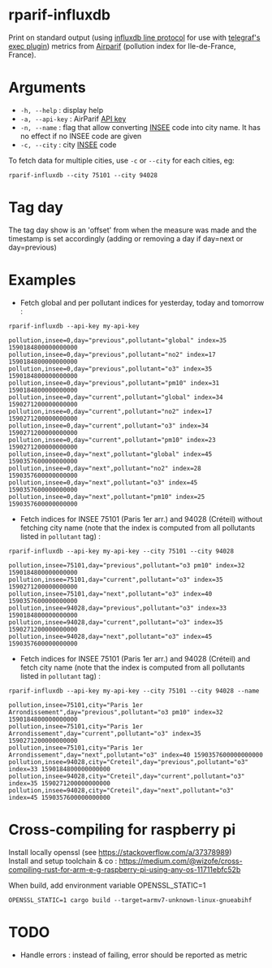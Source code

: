 # rparif-influxdb

Print on standard output (using [influxdb line protocol](https://docs.influxdata.com/influxdb/v1.8/write_protocols/line_protocol_reference/)
for use with [telegraf's exec plugin](https://docs.influxdata.com/telegraf/v1.14/plugins/plugin-list/#exec)) metrics
from [Airparif](https://www.airparif.asso.fr/) (pollution index for Ile-de-France, France).

# Arguments

* `-h, --help` : display help
* `-a, --api-key` : AirParif [API key](https://www.airparif.asso.fr/rss/api)
* `-n, --name` : flag that allow converting [INSEE](https://www.data.gouv.fr/en/datasets/correspondance-entre-les-codes-postaux-et-codes-insee-des-communes-francaises/) code into city name.
It has no effect if no INSEE code are given
* `-c, --city` : city [INSEE](https://www.data.gouv.fr/en/datasets/correspondance-entre-les-codes-postaux-et-codes-insee-des-communes-francaises/) code

To fetch data for multiple cities, use `-c` or `--city` for each cities, eg:
```
rparif-influxdb --city 75101 --city 94028
```

# Tag day

The tag day show is an 'offset' from when the measure was made and the timestamp is set accordingly (adding or removing a day if day=next or day=previous)

# Examples
* Fetch global and per pollutant indices for yesterday, today and tomorrow :
```
rparif-influxdb --api-key my-api-key

pollution,insee=0,day="previous",pollutant="global" index=35 1590184800000000000
pollution,insee=0,day="previous",pollutant="no2" index=17 1590184800000000000
pollution,insee=0,day="previous",pollutant="o3" index=35 1590184800000000000
pollution,insee=0,day="previous",pollutant="pm10" index=31 1590184800000000000
pollution,insee=0,day="current",pollutant="global" index=34 1590271200000000000
pollution,insee=0,day="current",pollutant="no2" index=17 1590271200000000000
pollution,insee=0,day="current",pollutant="o3" index=34 1590271200000000000
pollution,insee=0,day="current",pollutant="pm10" index=23 1590271200000000000
pollution,insee=0,day="next",pollutant="global" index=45 1590357600000000000
pollution,insee=0,day="next",pollutant="no2" index=28 1590357600000000000
pollution,insee=0,day="next",pollutant="o3" index=45 1590357600000000000
pollution,insee=0,day="next",pollutant="pm10" index=25 1590357600000000000
```

* Fetch indices for INSEE 75101 (Paris 1er arr.) and 94028 (Créteil) without fetching city name (note that the index is
computed from all pollutants listed in `pollutant` tag) :
```
rparif-influxdb --api-key my-api-key --city 75101 --city 94028

pollution,insee=75101,day="previous",pollutant="o3 pm10" index=32 1590184800000000000
pollution,insee=75101,day="current",pollutant="o3" index=35 1590271200000000000
pollution,insee=75101,day="next",pollutant="o3" index=40 1590357600000000000
pollution,insee=94028,day="previous",pollutant="o3" index=33 1590184800000000000
pollution,insee=94028,day="current",pollutant="o3" index=35 1590271200000000000
pollution,insee=94028,day="next",pollutant="o3" index=45 1590357600000000000
```

* Fetch indices for INSEE 75101 (Paris 1er arr.) and 94028 (Créteil) and fetch city name (note that the index is
computed from all pollutants listed in `pollutant` tag) :
```
rparif-influxdb --api-key my-api-key --city 75101 --city 94028 --name

pollution,insee=75101,city="Paris 1er Arrondissement",day="previous",pollutant="o3 pm10" index=32 1590184800000000000
pollution,insee=75101,city="Paris 1er Arrondissement",day="current",pollutant="o3" index=35 1590271200000000000
pollution,insee=75101,city="Paris 1er Arrondissement",day="next",pollutant="o3" index=40 1590357600000000000
pollution,insee=94028,city="Creteil",day="previous",pollutant="o3" index=33 1590184800000000000
pollution,insee=94028,city="Creteil",day="current",pollutant="o3" index=35 1590271200000000000
pollution,insee=94028,city="Creteil",day="next",pollutant="o3" index=45 1590357600000000000
```

# Cross-compiling for raspberry pi
Install locally openssl (see https://stackoverflow.com/a/37378989)  
Install and setup toolchain & co : https://medium.com/@wizofe/cross-compiling-rust-for-arm-e-g-raspberry-pi-using-any-os-11711ebfc52b
 
When build, add environment variable OPENSSL_STATIC=1
```.env
OPENSSL_STATIC=1 cargo build --target=armv7-unknown-linux-gnueabihf
```

# TODO
* Handle errors : instead of failing, error should be reported as metric